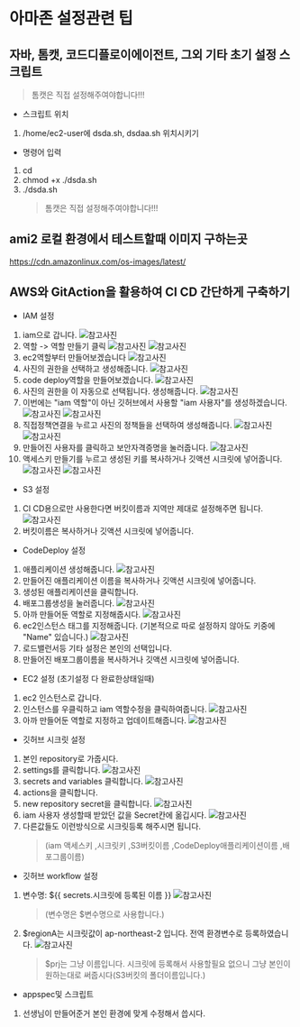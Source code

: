 # 아마존 설정관련 팁

## 자바, 톰캣, 코드디플로이에이전트, 그외 기타 초기 설정 스크립트

> 톰캣은 직접 설정해주여야합니다!!!

- 스크립트 위치

1. /home/ec2-user에 dsda.sh, dsdaa.sh 위치시키기

- 명령어 입력

1. cd
2. chmod +x ./dsda.sh
3. ./dsda.sh
   > 톰캣은 직접 설정해주여야합니다!!!

## ami2 로컬 환경에서 테스트할때 이미지 구하는곳

<https://cdn.amazonlinux.com/os-images/latest/>

## AWS와 GitAction을 활용하여 CI CD 간단하게 구축하기

- IAM 설정

1. iam으로 갑니다.
   ![참고사진](https://github.com/nowon-kdt/aws-tips-and-tricks/blob/9873f4a937d58482f9e388f6ec8e1ceb5a91a808/cicd/goto-iam.png)
2. 역할 -> 역할 만들기 클릭
   ![참고사진](https://github.com/nowon-kdt/aws-tips-and-tricks/blob/9873f4a937d58482f9e388f6ec8e1ceb5a91a808/cicd/iam-menu.png)
   ![참고사진](https://github.com/nowon-kdt/aws-tips-and-tricks/blob/9873f4a937d58482f9e388f6ec8e1ceb5a91a808/cicd/creating-role.png)
3. ec2역할부터 만들어보겠습니다
   ![참고사진](https://github.com/nowon-kdt/aws-tips-and-tricks/blob/9873f4a937d58482f9e388f6ec8e1ceb5a91a808/cicd/role_ec2-1.png)
4. 사진의 권한을 선택하고 생성해줍니다.
   ![참고사진](https://github.com/nowon-kdt/aws-tips-and-tricks/blob/9873f4a937d58482f9e388f6ec8e1ceb5a91a808/cicd/role_ec2-2.png)
5. code deploy역할을 만들어보겠습니다.
   ![참고사진](https://github.com/nowon-kdt/aws-tips-and-tricks/blob/9873f4a937d58482f9e388f6ec8e1ceb5a91a808/cicd/role_codedeploy-1.png)
6. 사진의 권한을 이 자동으로 선택됩니다. 생성해줍니다.
   ![참고사진](https://github.com/nowon-kdt/aws-tips-and-tricks/blob/9873f4a937d58482f9e388f6ec8e1ceb5a91a808/cicd/role_codedeploy-2.png)
7. 이번에는 "iam 역할"이 아닌 깃허브에서 사용할 "iam 사용자"를 생성하겠습니다.
   ![참고사진](https://github.com/nowon-kdt/aws-tips-and-tricks/blob/9873f4a937d58482f9e388f6ec8e1ceb5a91a808/cicd/add_iam-user.png)
   ![참고사진](<https://github.com/nowon-kdt/aws-tips-and-tricks/blob/9873f4a937d58482f9e388f6ec8e1ceb5a91a808/cicd/123%20(9).png>)
8. 직접정책연결을 누르고 사진의 정책들을 선택하여 생성해줍니다.
   ![참고사진](<https://github.com/nowon-kdt/aws-tips-and-tricks/blob/9873f4a937d58482f9e388f6ec8e1ceb5a91a808/cicd/123%20(4).png>)
   ![참고사진](<https://github.com/nowon-kdt/aws-tips-and-tricks/blob/9873f4a937d58482f9e388f6ec8e1ceb5a91a808/cicd/123%20(3).png>)
9. 만들어진 사용자를 클릭하고 보안자격증명을 눌러줍니다.
   ![참고사진](<https://github.com/nowon-kdt/aws-tips-and-tricks/blob/9873f4a937d58482f9e388f6ec8e1ceb5a91a808/cicd/123%20(7).png>)
10. 액세스키 만들기를 누르고 생성된 키를 복사하거나 깃액션 시크릿에 넣어줍니다.
    ![참고사진](<https://github.com/nowon-kdt/aws-tips-and-tricks/blob/9873f4a937d58482f9e388f6ec8e1ceb5a91a808/cicd/123%20(11).png>)
    ![참고사진](<https://github.com/nowon-kdt/aws-tips-and-tricks/blob/9873f4a937d58482f9e388f6ec8e1ceb5a91a808/cicd/123%20(12).png>)

- S3 설정

1. CI CD용으로만 사용한다면 버킷이름과 지역만 제대로 설정해주면 됩니다.
   ![참고사진](<https://github.com/nowon-kdt/aws-tips-and-tricks/blob/9873f4a937d58482f9e388f6ec8e1ceb5a91a808/cicd/123%20(16).png>)
2. 버킷이름은 복사하거나 깃액션 시크릿에 넣어줍니다.

- CodeDeploy 설정

1. 애플리케이션 생성해줍니다.
   ![참고사진](<https://github.com/nowon-kdt/aws-tips-and-tricks/blob/9873f4a937d58482f9e388f6ec8e1ceb5a91a808/cicd/123%20(17).png>)
2. 만들어진 애플리케이션 이름을 복사하거나 깃액션 시크릿에 넣어줍니다.
3. 생성된 애플리케이션을 클릭합니다.
4. 배포그룹생성을 눌러줍니다.
   ![참고사진](<https://github.com/nowon-kdt/aws-tips-and-tricks/blob/9873f4a937d58482f9e388f6ec8e1ceb5a91a808/cicd/123%20(18).png>)
5. 아까 만들어둔 역할로 지정해줍시다.
   ![참고사진](<https://github.com/nowon-kdt/aws-tips-and-tricks/blob/9873f4a937d58482f9e388f6ec8e1ceb5a91a808/cicd/123%20(19).png>)
6. ec2인스턴스 태그를 지정해줍니다. (기본적으로 따로 설정하지 않아도 키중에 "Name" 있습니다.)
   ![참고사진](<https://github.com/nowon-kdt/aws-tips-and-tricks/blob/9873f4a937d58482f9e388f6ec8e1ceb5a91a808/cicd/123%20(21).png>)
7. 로드밸런서등 기타 설정은 본인의 선택입니다.
8. 만들어진 배포그룹이름을 복사하거나 깃액션 시크릿에 넣어줍니다.

- EC2 설정 (초기설정 다 완료한상태일때)

1. ec2 인스턴스로 갑니다.
2. 인스턴스를 우클릭하고 iam 역할수정을 클릭하여줍니다.
   ![참고사진](<https://github.com/nowon-kdt/aws-tips-and-tricks/blob/9873f4a937d58482f9e388f6ec8e1ceb5a91a808/cicd/123%20(14).png>)
3. 아까 만들어둔 역할로 지정하고 업데이트해줍니다.
   ![참고사진](https://github.com/nowon-kdt/aws-tips-and-tricks/blob/9873f4a937d58482f9e388f6ec8e1ceb5a91a808/cicd/1231.png)

- 깃허브 시크릿 설정

1. 본인 repository로 가줍시다.
2. settings를 클릭합니다.
   ![참고사진](<https://github.com/nowon-kdt/aws-tips-and-tricks/blob/59eb90247e1bb81e7e7d2dec6d50decc1f24cb70/cicd/123%20(1).png>)
3. secrets and variables 클릭합니다.
   ![참고사진](<https://github.com/nowon-kdt/aws-tips-and-tricks/blob/9873f4a937d58482f9e388f6ec8e1ceb5a91a808/cicd/123%20(22).png>)
4. actions을 클릭합니다.
5. new repository secret을 클릭합니다.
   ![참고사진](<https://github.com/nowon-kdt/aws-tips-and-tricks/blob/9873f4a937d58482f9e388f6ec8e1ceb5a91a808/cicd/123%20(23).png>)
6. iam 사용자 생성할때 받았던 값을 Secret칸에 옮깁시다.
   ![참고사진](https://github.com/nowon-kdt/aws-tips-and-tricks/blob/9873f4a937d58482f9e388f6ec8e1ceb5a91a808/cicd/312312.png)
7. 다른값들도 이런방식으로 시크릿등록 해주시면 됩니다.
   > (iam 액세스키 ,시크릿키 ,S3버킷이름 ,CodeDeploy애플리케이션이름 ,배포그룹이름)

- 깃허브 workflow 설정

1. 변수명: ${{ secrets.시크릿에 등록된 이름 }}
   ![참고사진](<https://github.com/nowon-kdt/aws-tips-and-tricks/blob/9873f4a937d58482f9e388f6ec8e1ceb5a91a808/cicd/123%20(25).png>)
   > (변수명은 $변수명으로 사용합니다.)
2. $regionA는 시크릿값이 ap-northeast-2 입니다. 전역 환경변수로 등록하였습니다.
   ![참고사진](<https://github.com/nowon-kdt/aws-tips-and-tricks/blob/9873f4a937d58482f9e388f6ec8e1ceb5a91a808/cicd/123%20(26).png>)
   > $prj는 그냥 이름입니다. 시크릿에 등록해서 사용할필요 없으니 그냥 본인이 원하는대로 써줍시다(S3버킷의 폴더이름입니다.)

- appspec및 스크립트

1. 선생님이 만들어준거 본인 환경에 맞게 수정해서 씁시다.
